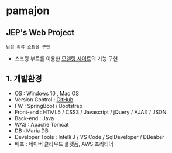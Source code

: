 # pamajon

## JEP's Web Project

`남성 의류 쇼핑몰 구현` 
- 스프링 부트를 이용한 [모델링 사이트](http://bluesman.co.kr/)의 기능 구현


## 1. 개발환경

- OS : Windows 10 , Mac OS
- Version Control : [GitHub](https://github.com/jackson-hong/pamajon)
- FW : SpringBoot / Bootstrap
- Front-end : HTML5 / CSS3 / Javascript / jQuery / AJAX / JSON 
- Back-end : Java 
- WAS : Apache Tomcat
- DB : Maria DB
- Developer Tools : Intelli J / VS Code / SqlDeveloper / DBeaber 
- 배포 : 네이버 클라우드 플랫폼, AWS 프리티어

